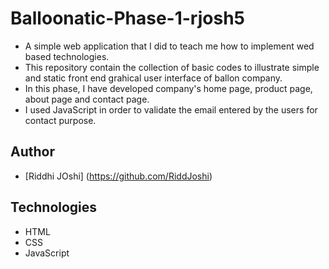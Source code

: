 # Balloonatic-Phase-1-rjosh5
- A simple web application that I did to teach me how to implement wed based technologies.
- This repository contain the collection of basic codes to illustrate simple and static front end grahical user interface of ballon company.
- In this phase, I have developed company's home page, product page, about page and contact page.
- I used JavaScript in order to validate the email entered by the users for contact purpose.

## Author
- [Riddhi JOshi] (https://github.com/RiddJoshi)

## Technologies
- HTML
- CSS
- JavaScript
